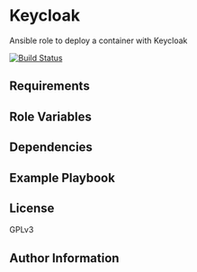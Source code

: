 
Keycloak
=======

Ansible role to deploy a container with Keycloak

[![Build Status](https://travis-ci.org/integr8/ansible-role-keycloak.svg?branch=development)](https://travis-ci.org/integr8/ansible-role-keycloak)

Requirements
------------

Role Variables
--------------

Dependencies
------------

Example Playbook
----------------

License
-------

GPLv3

Author Information
------------------


